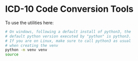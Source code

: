 # ICD-10 Code Conversion Tools

To use the utilities here:

```bash
# On windows, following a default install of python3, the
# default python version executed by "python" is python3.
# If you are on Linux, make sure to call python3 as usual
# when creating the venv
python -m venv venv
source
```
